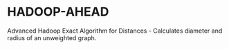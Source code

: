 HADOOP-AHEAD
============
Advanced Hadoop Exact Algorithm for Distances - Calculates diameter and radius of an unweighted graph.

